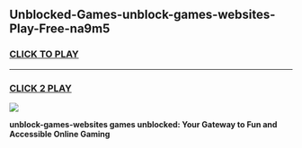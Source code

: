 
## Unblocked-Games-unblock-games-websites-Play-Free-na9m5
<h3>
<a href="https://premium76.site?title=unblock-games-websites&ref=18A1">CLICK TO PLAY</a></h3>
<hr>

<h3>
<a href="https://premium76.site?title=unblock-games-websites&ref=18A1">CLICK 2 PLAY</a>
  
</h3>

<a href="https://premium76.site?title=unblock-games-websites&ref=18A1"><img src="https://clearcache.store/games.png"></a>


**unblock-games-websites games unblocked: Your Gateway to Fun and Accessible Online Gaming**
